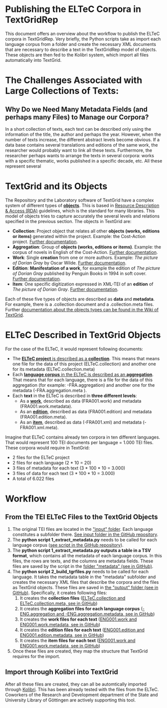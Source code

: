 # Publishing the ELTeC Corpora in TextGridRep

This document offers an overview about the workflow to publish the ELTeC corpora in TextGridRep. Very briefly, the Python scripts take as import each language corpus from a folder and create the necessary XML documents that are necessary to describe a text in the TextGridRep model of objects. These objects are then fed to the Kolibri system, which import all files automatically into TextGrid.

<!--todo: <img src="workflow.png" />-->

# The Challenges Associated with Large Collections of Texts:
## Why Do we Need Many Metadata Fields (and perhaps many Files) to Manage our Corpora?

In a short collection of texts, each text can be described only using the information of the title, the author and perhaps the year. However, when the number of texts increase, the different abstract levels become obvious. If a data base contains several translations and editions of the same work, the researcher would probably want to link all these texts. Furthermore, the researcher perhaps wants to arrange the texts in several corpora: works with a specific thematic, works published in a specific decade, etc. All these represent several

# TextGrid and its Objects
The Repository and the Laboratory software of TextGrid have a complex system of different types of <a href="https://wiki.de.dariah.eu/display/TextGrid/TextGrid+Objects">**objects**</a>. This is based in <a href="http://www.rda-rsc.org/content/rda_faq#1">Resource Description & Access (RDA)</a> guidelines, which is the standard for many libraries. This model of objects tries to capture accurately the several levels and relations specified in the previous section. The objects in TextGrid are:

- **Collection**: Project object that relates all other **objects (works, editions or items)** generated within the project. Example: the Cost-Action project. <a href="https://wiki.de.dariah.eu/display/TextGrid/Collections">Further documentation</a>.
- **Aggregation**: Group of **objects (works, editions or items)**. Example: the corpus of novels in English of the Cost-Action. <a href="https://wiki.de.dariah.eu/display/TextGrid/Collections">Further documentation</a>.
- **Work**: Single **creation** from one or more authors. Example: *The picture of Dorian Gray* by Oscar Wilde. <a href="https://wiki.de.dariah.eu/display/TextGrid/Works">Further documentation</a>.
- **Edition**: **Manifestation of a work**, for example the edition of *The picture of Dorian Gray* published by Penguin Books in 1994 in soft cover.  <a href="https://wiki.de.dariah.eu/display/TextGrid/Editions">Further documentation</a>.
- **Item**: One specific digitization expressed in XML-TEI of an **edition** of *The picture of Dorian Gray*. <a href="https://wiki.de.dariah.eu/display/TextGrid/Items">Further documentation</a>.

Each of these five types of objects are described as **data** and **metadata**. For example, there is a .collection document and a .collection.meta files. Further <a href="https://wiki.de.dariah.eu/display/TextGrid/TextGrid+Objects">documentation about the objects types can be found in the Wiki of TextGrid</a>.

# ELTeC Described in TextGrid Objects

For the case of the ELTeC, it would represent following documents:

- The <a href="https://github.com/dh-trier/DistantReading/tree/master/2020-June/templates">**ELTeC project** is described as a **collection**</a>. This means that means one file for the data of this project (ELTeC.collection) and another one for its metadata (ELTeC.collection.meta) 
- Each <a href="https://github.com/dh-trier/DistantReading/tree/master/2020-June/templates/CCC">**language corpus** in the ELTeC is described as an **aggregation**</a>. That means that for each language, there is a file for the data of this aggregation (for example: -FRA.aggregation) and another one for the metadata (-FRA.aggregation.meta ).
- Each **text** in the ELTeC is described in **three different levels**:
    - As a <a href="https://github.com/dh-trier/DistantReading/tree/master/2020-June/templates/CCC/LLL/LLLNNN">**work**</a>, described as data (FRA001.work) and metadata (FRA001.work.metadata).
    - As an <a href="https://github.com/dh-trier/DistantReading/tree/master/2020-June/templates/CCC/LLL">**edition**</a>, described as data (FRA001.edition) and metadata (FRA001.edition.meta).
    - As an <a href="https://github.com/dh-trier/DistantReading/tree/master/2020-June/templates/CCC/LLL/LLLNNN">**item**</a>, described as data (-FRA001.xml) and metadata (-FRA001.xml.meta).

Imagine that ELTeC contains already ten corpora in ten different languages. That would represent 100 TEI documents per language = 1.000 TEI files. These corpora would require in TextGrid:

- 2 files for the ELTeC project
- 2 files for each language (2 * 10 = 20)
- 3 files of metadata for each text (3 * 100 * 10 = 3.000)
- 3 files of data for each text (3 * 100 * 10 = 3.000)
- A total of 6.022 files

# Workflow

## From the TEI ELTeC Files to the TextGrid Objects

1. The original TEI files are located in the <a href="https://github.com/dh-trier/DistantReading/tree/master/2020-June/input">"input" folder</a>. Each language constitutes a subfolder there. <a href="https://github.com/dh-trier/DistantReading/tree/master/2020-June/input">See input folder in the GitHub repository</a>.
2. The **python script 1_extract_metadata.py** needs to be called for each language corpus (<a href="https://github.com/dh-trier/DistantReading/blob/master/2020-June/1_extract_metadata.py">see script in the GitHub repository</a>).
3. The **python script 1_extract_metadata.py outputs a table in a TSV format**, which contains all the metadata of each language corpus. In this files, the rows are texts, and the columns are metadata fields. These files are saved by the script in the <a href="https://github.com/dh-trier/DistantReading/tree/master/2020-June/metadata">folder "metadata" (see in GitHub)</a>.
4. The **python script 2_build_tgrfiles.py** needs to be called for each language. It takes the metadata table in the "metadata" subfolder and creates the necessary XML files that describe the corpora and the files as TextGrid objects. These files are saved in <a href="https://github.com/dh-trier/DistantReading/tree/master/2020-June/output">the "output" folder (see in GitHub)</a>. Specifically, it creates following files:
    1. It creates the **collection files** (<a href="https://github.com/dh-trier/DistantReading/tree/master/2020-June/output">ELTeC.collection and ELTeC.collection.meta, see in GitHub</a>)
    2. It creates the **aggregation files for each language corpus** (<a href="https://github.com/dh-trier/DistantReading/tree/master/2020-June/output">-ENG.aggregation and -ENG.aggregation.metadata, see in GitHub</a>)
    3. It creates the **work files for each text** (<a href="https://github.com/dh-trier/DistantReading/tree/master/2020-June/output/ELTeC/ENG/ENG001">ENG001.work and ENG001.work.metadata, see in GitHub</a>)
    4. It creates the **edition files for each text** (<a href="https://github.com/dh-trier/DistantReading/tree/master/2020-June/output/ELTeC/ENG/">ENG001.edition and ENG001.edition.metadata, see in GitHub</a>)
    5. It creates the **item files for each text** (<a href="https://github.com/dh-trier/DistantReading/tree/master/2020-June/output/ELTeC/ENG/ENG001">ENG001.work and ENG001.work.metadata, see in GitHub</a>)
5. Once these files are created, they map the structure that TextGrid requires for the import.

## Import through Kolibri into TextGrid
After all these files are created, they can all be automtically imported through <a href="https://dev.textgridlab.org/doc/services/submodules/kolibri/kolibri-addon-textgrid-import/docs/import_and_configuration.html">Kolibri</a>. This has been already tested with the files from the ELTeC. Coworkers of the Research and Development department of the State and University Library of Göttingen are actively supporting this tool. 
